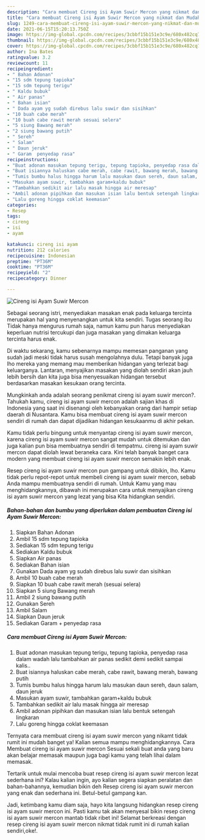 ```yaml
---
description: "Cara membuat Cireng isi Ayam Suwir Mercon yang nikmat dan Mudah Dibuat"
title: "Cara membuat Cireng isi Ayam Suwir Mercon yang nikmat dan Mudah Dibuat"
slug: 1249-cara-membuat-cireng-isi-ayam-suwir-mercon-yang-nikmat-dan-mudah-dibuat
date: 2021-06-15T15:20:13.750Z
image: https://img-global.cpcdn.com/recipes/3cbbf15b151e3c9e/680x482cq70/cireng-isi-ayam-suwir-mercon-foto-resep-utama.jpg
thumbnail: https://img-global.cpcdn.com/recipes/3cbbf15b151e3c9e/680x482cq70/cireng-isi-ayam-suwir-mercon-foto-resep-utama.jpg
cover: https://img-global.cpcdn.com/recipes/3cbbf15b151e3c9e/680x482cq70/cireng-isi-ayam-suwir-mercon-foto-resep-utama.jpg
author: Ina Bates
ratingvalue: 3.2
reviewcount: 11
recipeingredient:
- " Bahan Adonan"
- "15 sdm tepung tapioka"
- "15 sdm tepung terigu"
- " Kaldu bubuk"
- " Air panas"
- " Bahan isian"
- " Dada ayam yg sudah direbus lalu suwir dan sisihkan"
- "10 buah cabe merah"
- "10 buah cabe rawit merah sesuai selera"
- "5 siung Bawang merah"
- "2 siung bawang putih"
- " Sereh"
- " Salam"
- " Daun jeruk"
- " Garam  penyedap rasa"
recipeinstructions:
- "Buat adonan masukan tepung terigu, tepung tapioka, penyedap rasa dalam wadah lalu tambahkan air panas sedikit demi sedikit sampai kalis.."
- "Buat isiannya haluskan cabe merah, cabe rawit, bawang merah, bawang putih"
- "Tumis bumbu halus hingga harum lalu masukan daun sereh, daun salam, daun jeruk"
- "Masukan ayam suwir, tambahkan garam+kaldu bubuk"
- "Tambahkan sedikit air lalu masak hingga air meresap"
- "Ambil adonan pipihkan dan masukan isian lalu bentuk setengah lingkaran"
- "Lalu goreng hingga coklat keemasan"
categories:
- Resep
tags:
- cireng
- isi
- ayam

katakunci: cireng isi ayam 
nutrition: 212 calories
recipecuisine: Indonesian
preptime: "PT36M"
cooktime: "PT36M"
recipeyield: "2"
recipecategory: Dinner

---
```



![Cireng isi Ayam Suwir Mercon](https://img-global.cpcdn.com/recipes/3cbbf15b151e3c9e/680x482cq70/cireng-isi-ayam-suwir-mercon-foto-resep-utama.jpg)

Sebagai seorang istri, menyediakan masakan enak pada keluarga tercinta merupakan hal yang menyenangkan untuk kita sendiri. Tugas seorang ibu Tidak hanya mengurus rumah saja, namun kamu pun harus menyediakan keperluan nutrisi tercukupi dan juga masakan yang dimakan keluarga tercinta harus enak.

Di waktu  sekarang, kamu sebenarnya mampu memesan panganan yang sudah jadi meski tidak harus susah mengolahnya dulu. Tetapi banyak juga lho mereka yang memang mau memberikan hidangan yang terlezat bagi keluarganya. Lantaran, menyajikan masakan yang diolah sendiri akan jauh lebih bersih dan kita juga bisa menyesuaikan hidangan tersebut berdasarkan masakan kesukaan orang tercinta. 



Mungkinkah anda adalah seorang penikmat cireng isi ayam suwir mercon?. Tahukah kamu, cireng isi ayam suwir mercon adalah sajian khas di Indonesia yang saat ini disenangi oleh kebanyakan orang dari hampir setiap daerah di Nusantara. Kamu bisa membuat cireng isi ayam suwir mercon sendiri di rumah dan dapat dijadikan hidangan kesukaanmu di akhir pekan.

Kamu tidak perlu bingung untuk menyantap cireng isi ayam suwir mercon, karena cireng isi ayam suwir mercon sangat mudah untuk ditemukan dan juga kalian pun bisa membuatnya sendiri di tempatmu. cireng isi ayam suwir mercon dapat diolah lewat beraneka cara. Kini telah banyak banget cara modern yang membuat cireng isi ayam suwir mercon semakin lebih enak.

Resep cireng isi ayam suwir mercon pun gampang untuk dibikin, lho. Kamu tidak perlu repot-repot untuk membeli cireng isi ayam suwir mercon, sebab Anda mampu membuatnya sendiri di rumah. Untuk Kamu yang mau menghidangkannya, dibawah ini merupakan cara untuk menyajikan cireng isi ayam suwir mercon yang lezat yang bisa Kita hidangkan sendiri.

<!--inarticleads1-->

##### Bahan-bahan dan bumbu yang diperlukan dalam pembuatan Cireng isi Ayam Suwir Mercon:

1. Siapkan  Bahan Adonan
1. Ambil 15 sdm tepung tapioka
1. Sediakan 15 sdm tepung terigu
1. Sediakan  Kaldu bubuk
1. Siapkan  Air panas
1. Sediakan  Bahan isian
1. Gunakan  Dada ayam yg sudah direbus lalu suwir dan sisihkan
1. Ambil 10 buah cabe merah
1. Siapkan 10 buah cabe rawit merah (sesuai selera)
1. Siapkan 5 siung Bawang merah
1. Ambil 2 siung bawang putih
1. Gunakan  Sereh
1. Ambil  Salam
1. Siapkan  Daun jeruk
1. Sediakan  Garam + penyedap rasa




<!--inarticleads2-->

##### Cara membuat Cireng isi Ayam Suwir Mercon:

1. Buat adonan masukan tepung terigu, tepung tapioka, penyedap rasa dalam wadah lalu tambahkan air panas sedikit demi sedikit sampai kalis..
1. Buat isiannya haluskan cabe merah, cabe rawit, bawang merah, bawang putih
1. Tumis bumbu halus hingga harum lalu masukan daun sereh, daun salam, daun jeruk
1. Masukan ayam suwir, tambahkan garam+kaldu bubuk
1. Tambahkan sedikit air lalu masak hingga air meresap
1. Ambil adonan pipihkan dan masukan isian lalu bentuk setengah lingkaran
1. Lalu goreng hingga coklat keemasan




Ternyata cara membuat cireng isi ayam suwir mercon yang nikamt tidak rumit ini mudah banget ya! Kalian semua mampu menghidangkannya. Cara Membuat cireng isi ayam suwir mercon Sesuai sekali buat anda yang baru akan belajar memasak maupun juga bagi kamu yang telah lihai dalam memasak.

Tertarik untuk mulai mencoba buat resep cireng isi ayam suwir mercon lezat sederhana ini? Kalau kalian ingin, ayo kalian segera siapkan peralatan dan bahan-bahannya, kemudian bikin deh Resep cireng isi ayam suwir mercon yang enak dan sederhana ini. Betul-betul gampang kan. 

Jadi, ketimbang kamu diam saja, hayo kita langsung hidangkan resep cireng isi ayam suwir mercon ini. Pasti kamu tak akan menyesal bikin resep cireng isi ayam suwir mercon mantab tidak ribet ini! Selamat berkreasi dengan resep cireng isi ayam suwir mercon nikmat tidak rumit ini di rumah kalian sendiri,oke!.

